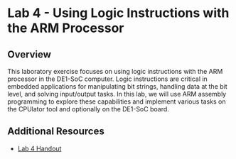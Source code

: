 # Lab 4 - Using Logic Instructions with the ARM Processor

## Overview
This laboratory exercise focuses on using logic instructions with the ARM processor in the DE1-SoC computer. Logic instructions are critical in embedded applications for manipulating bit strings, handling data at the bit level, and solving input/output tasks. In this lab, we will use ARM assembly programming to explore these capabilities and implement various tasks on the CPUlator tool and optionally on the DE1-SoC board.

## Additional Resources
- [Lab 4 Handout](./Lab4_Handout.pdf)

